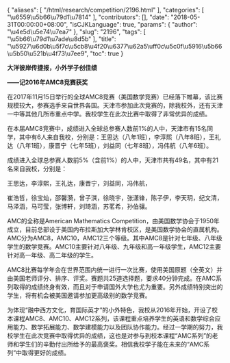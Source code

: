 {
    "aliases": [
        "/html/research/competition/2196.html"
    ],
    "categories": [
        "\u6559\u5b66\u79d1\u7814"
    ],
    "contributors": [],
    "date": "2018-05-31T00:00:00+08:00",
    "isCJKLanguage": true,
    "params": {
        "author": "\u4e5d\u5e74\u7ea7"
    },
    "slug": "2196",
    "tags": [
        "\u5b66\u79d1\u7ade\u8d5b"
    ],
    "title": "\u5927\u6d0b\u5f7c\u5cb8\u4f20\u6377\u62a5\uff0c\u5c0f\u5916\u5b66\u5b50\u521b\u4f73\u7ee9",
    "toc": true
}

**大洋彼岸传捷报，小外学子创佳绩**




**——记2016年AMC8竞赛获奖**




在2017年11月15日举行的全球AMC8竞赛（美国数学竞赛）已经落下帷幕，该比赛规模较大，参赛选手来自世界各国。天津市参加此次竞赛的，除我校外，还有天津一中等其他几所市重点中学。我校学生在此次比赛中取得了非常优异的成绩。




在本届AMC8竞赛中，成绩进入全球总参赛人数前1%的人中，天津市有15名同学，其中有6人来自我校，分别是：王思达（八年1班），李淳熙（八年8班），王礼达（八年1班），康晋宁（七年5班），刘益同（七年8班），冯伟航（八年6班）。




成绩进入全球总参赛人数前5%（含前1%）的人中，天津市共有49名，其中有21名来自我校，分别是：




王思达，李淳熙，王礼达，康晋宁，刘益同，冯伟航，




崔浩哲，徐宝灿，邵馨漪，曾子淇，徐晓宇，张潇锋，陈子伊，李天玥，纪文清，马泽涵，马可莹，张博轩，刘琦涵，苏茗希，孙伯骧。




AMC的全称是American Mathematics Competition，由美国数学协会于1950年成立，目前总部设于美国内布拉斯加大学林肯校区，是美国数学协会的直属机构。AMC分为AMC8，AMC10，AMC12三个等级。其中AMC8是针对七年级、八年级学生的数学竞赛。AMC10主要针对八年级、九年级和高一年级学生，AMC12主要针对高一年级、高二年级的学生。




AMC8比赛每学年会在世界范围内统一进行一次比赛，使用美国原题（全英文）并由美国老师评分、排序、评奖。赛题共25道选择题，要求40分钟完成。在AMC系列取得的成绩终身有效，而且对于申请国外大学也尤为重要。另外成绩特别突出的学生，将有机会被美国邀请参加更高级别的数学竞赛。




为体现“融中西方文化，育国际英才”的小外特色，我校从2016年开始，开设了校本课程AMC8、AMC10、AMC12系列，该课程重点培养学生的英语和数学综合应用能力、数学拓展能力、数学建模能力以及团队协作能力。经过一学期的努力，我校学生在此次竞赛中取得优异的成绩，这也是对参与到校本课程“AMC系列”的老师和学生们的辛勤付出所给予的最高褒奖。相信我校学子能在未来的“AMC系列”中取得更好的成绩。



  
